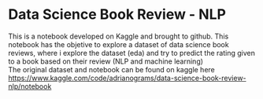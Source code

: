# Data Science Book Review - NLP
This is a notebook developed on Kaggle and brought to github. This notebook has the objetive to explore a dataset of data science book reviews, where i explore the dataset (eda) and try to predict the rating given to a book based on their review (NLP and machine learning)\
The original dataset and notebook can be found on kaggle here https://www.kaggle.com/code/adrianograms/data-science-book-review-nlp/notebook
